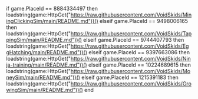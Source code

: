 if game.PlaceId == 8884334497 then
    loadstring(game:HttpGet("https://raw.githubusercontent.com/VoidSkids/MiningClickingSim/main/README.md"))()
elseif game.PlaceId == 9498006165 then
    loadstring(game:HttpGet("https://raw.githubusercontent.com/VoidSkids/TappingSim/main/README.md"))()
elseif game.PlaceId == 9744407793 then
    loadstring(game:HttpGet("https://raw.githubusercontent.com/VoidSkids/EggHatching/main/README.md"))()
elseif game.PlaceId == 9397663086 then
    loadstring(game:HttpGet("https://raw.githubusercontent.com/VoidSkids/Ninja-training/main/README.md"))()
elseif game.PlaceId == 10224689615 then
    loadstring(game:HttpGet("https://raw.githubusercontent.com/VoidSkids/MoneySim/main/README.md"))()
elseif game.PlaceId == 1215391183 then
    loadstring(game:HttpGet("https://raw.githubusercontent.com/VoidSkids/GrowingSim/main/README.md"))()
end
